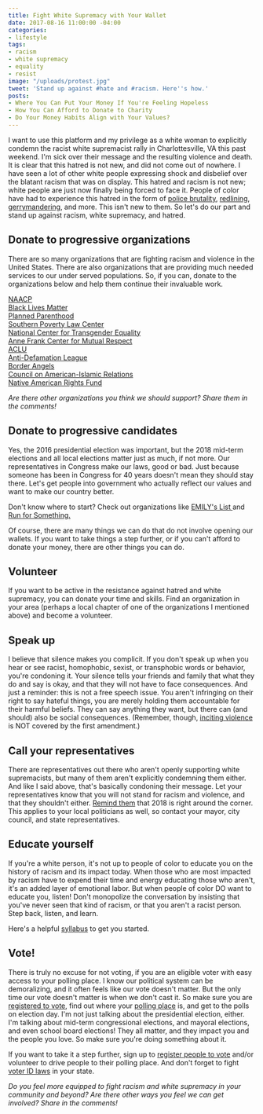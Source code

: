```yaml
---
title: Fight White Supremacy with Your Wallet
date: 2017-08-16 11:00:00 -04:00
categories:
- lifestyle
tags:
- racism
- white supremacy
- equality
- resist
image: "/uploads/protest.jpg"
tweet: 'Stand up against #hate and #racism. Here''s how.'
posts:
- Where You Can Put Your Money If You're Feeling Hopeless
- How You Can Afford to Donate to Charity
- Do Your Money Habits Align with Your Values?
---
```


I want to use this platform and my privilege as a white woman to explicitly condemn the racist white supremacist rally in Charlottesville, VA this past weekend. I'm sick over their message and the resulting violence and death. It is clear that this hatred is not new, and did not come out of nowhere. I have seen a lot of other white people expressing shock and disbelief over the blatant racism that was on display. This hatred and racism is not new; white people are just now finally being forced to face it. People of color have had to experience this hatred in the form of [police brutality](https://www.vanityfair.com/news/2016/07/data-police-racial-bias), [redlining](https://www.theatlantic.com/business/archive/2014/05/the-racist-housing-policy-that-made-your-neighborhood/371439/), [gerrymandering](https://www.washingtonpost.com/news/wonk/wp/2015/03/01/this-is-the-best-explanation-of-gerrymandering-you-will-ever-see/?utm_term=.431b98462b5e), and more. This isn't new to them. So let's do our part and stand up against racism, white supremacy, and hatred.

## Donate to progressive organizations

There are so many organizations that are fighting racism and violence in the United States. There are also organizations that are providing much needed services to our under served populations. So, if you can, donate to the organizations below and help them continue their invaluable work.

[NAACP](http://www.naacp.org/)\
[Black Lives Matter](http://blacklivesmatter.com/)\
[Planned Parenthood](https://www.plannedparenthood.org/)\
[Southern Poverty Law Center](https://www.splcenter.org/)\
[National Center for Transgender Equality](https://www.transequality.org/)\
[Anne Frank Center for Mutual Respect](http://annefrank.com/)\
[ACLU](https://www.aclu.org/)\
[Anti-Defamation League](https://www.adl.org/)\
[Border Angels](http://www.borderangels.org/)\
[Council on American-Islamic Relations](https://www.cair.com/)\
[Native American Rights Fund](http://www.narf.org/)

*Are there other organizations you think we should support? Share them in the comments!*

## Donate to progressive candidates

Yes, the 2016 presidential election was important, but the 2018 mid-term elections and all local elections matter just as much, if not more. Our representatives in Congress make our laws, good or bad. Just because someone has been in Congress for 40 years doesn't mean they should stay there. Let's get people into government who actually reflect our values and want to make our country better.

Don't know where to start? Check out organizations like [EMILY's List ](http://www.emilyslist.org/)and [Run for Something.](https://www.runforsomething.net/)

Of course, there are many things we can do that do not involve opening our wallets. If you want to take things a step further, or if you can't afford to donate your money, there are other things you can do.

## Volunteer

If you want to be active in the resistance against hatred and white supremacy, you can donate your time and skills. Find an organization in your area (perhaps a local chapter of one of the organizations I mentioned above) and become a volunteer.

## Speak up

I believe that silence makes you complicit. If you don't speak up when you hear or see racist, homophobic, sexist, or transphobic words or behavior, you're condoning it. Your silence tells your friends and family that what they do and say is okay, and that they will not have to face consequences. And just a reminder: this is not a free speech issue. You aren't infringing on their right to say hateful things, you are merely holding them accountable for their harmful beliefs. They can say anything they want, but there can (and should) also be social consequences. (Remember, though, [inciting violence](https://www.theatlantic.com/politics/archive/2014/11/when-does-the-first-amendment-protect-threats-elonis-united-states-supreme-court-free-speech/383255/) is NOT covered by the first amendment.)

## Call your representatives

There are representatives out there who aren't openly supporting white supremacists, but many of them aren't explicitly condemning them either. And like I said above, that's basically condoning their message. Let your representatives know that you will not stand for racism and violence, and that they shouldn't either. [Remind them](https://callyourrep.co/) that 2018 is right around the corner. This applies to your local politicians as well, so contact your mayor, city council, and state representatives.

## Educate yourself

If you're a white person, it's not up to people of color to educate you on the history of racism and its impact today. When those who are most impacted by racism have to expend their time and energy educating those who aren't, it's an added layer of emotional labor. But when people of color DO want to educate you, listen! Don't monopolize the conversation by insisting that you've never seen that kind of racism, or that you aren't a racist person. Step back, listen, and learn.

Here's a helpful [syllabus](https://docs.google.com/document/d/1By9bUjJ78snEeZuLXNGBdlVMJgEQWMEjR-Gfx8ER7Iw/mobilebasic#heading=h.bi12zdslqy3z) to get you started.

## Vote!

There is truly no excuse for not voting, if you are an eligible voter with easy access to your polling place. I know our political system can be demoralizing, and it often feels like our vote doesn't matter. But the only time our vote doesn't matter is when we don't cast it. So make sure you are [registered to vote](https://www.usa.gov/register-to-vote), find out where your [polling place](https://www.headcount.org/find-your-polling-place/) is, and get to the polls on election day. I'm not just talking about the presidential election, either. I'm talking about mid-term congressional elections, and mayoral elections, and even school board elections! They all matter, and they impact you and the people you love. So make sure you're doing something about it.

If you want to take it a step further, sign up to [register people to vote](https://www.rockthevote.com/get-involved/register-voters/) and/or volunteer to drive people to their polling place. And don't forget to fight [voter ID laws](https://www.aclu.org/other/oppose-voter-id-legislation-fact-sheet) in your state.

*Do you feel more equipped to fight racism and white supremacy in your community and beyond? Are there other ways you feel we can get involved? Share in the comments!*